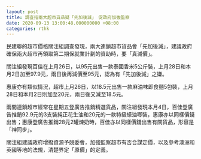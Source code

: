 ```yaml
---
layout: post
title: 調查指兩大超市貨品疑「先加後減」　促政府加強監察
date: 2020-09-13 13:00:48.000000000 +08:00
categories: rthk
---
```


民建聯的超市價格關注組調查發現，兩大連鎖超市貨品會「先加後減」，建議政府確保兩大超市再領取第二期保就業計劃的資助時，要「真減價」。

關注組發現百佳在上月26日，以95元出售一款泰國香米5公斤裝，上月28日和本月2日加至97.9元，兩日後再減價至95元，認為有「先加後減」之嫌。

惠康亦有類似情況，超市上月26日，以18.5元出售一款麻油味即食麵5包裝，上月28日和本月2日則加至20元，兩日後又減至18.5元。

兩間連鎖超市經常在星期五登廣告推銷精選貨品，關注組發現本月4日，百佳登廣告推銷92.9元的3支裝純正花生油和20元的一款特級蠔油唧裝，惠康亦以同樣價錢出售；惠康登廣告推銷28元2罐煉奶時，百佳亦以同樣價錢出售有關貨品，形容是「神同步」。

關注組建議政府增撥資源予競委會，加強監察超市有否合謀定價，以及參考澳洲和英國等地的法規，清楚界定「原價」的定義。

